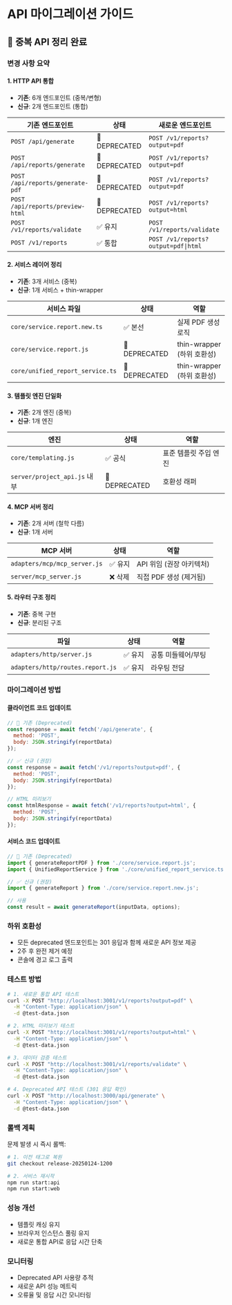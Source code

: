 # API 마이그레이션 가이드

## 🚨 중복 API 정리 완료

### 변경 사항 요약

#### 1. HTTP API 통합
- **기존**: 6개 엔드포인트 (중복/변형)
- **신규**: 2개 엔드포인트 (통합)

| 기존 엔드포인트 | 상태 | 새로운 엔드포인트 |
|----------------|------|------------------|
| `POST /api/generate` | 🚨 DEPRECATED | `POST /v1/reports?output=pdf` |
| `POST /api/reports/generate` | 🚨 DEPRECATED | `POST /v1/reports?output=pdf` |
| `POST /api/reports/generate-pdf` | 🚨 DEPRECATED | `POST /v1/reports?output=pdf` |
| `POST /api/reports/preview-html` | 🚨 DEPRECATED | `POST /v1/reports?output=html` |
| `POST /v1/reports/validate` | ✅ 유지 | `POST /v1/reports/validate` |
| `POST /v1/reports` | ✅ 통합 | `POST /v1/reports?output=pdf\|html` |

#### 2. 서비스 레이어 정리
- **기존**: 3개 서비스 (중복)
- **신규**: 1개 서비스 + thin-wrapper

| 서비스 파일 | 상태 | 역할 |
|-------------|------|------|
| `core/service.report.new.ts` | ✅ 본선 | 실제 PDF 생성 로직 |
| `core/service.report.js` | 🚨 DEPRECATED | thin-wrapper (하위 호환성) |
| `core/unified_report_service.ts` | 🚨 DEPRECATED | thin-wrapper (하위 호환성) |

#### 3. 템플릿 엔진 단일화
- **기존**: 2개 엔진 (중복)
- **신규**: 1개 엔진

| 엔진 | 상태 | 역할 |
|------|------|------|
| `core/templating.js` | ✅ 공식 | 표준 템플릿 주입 엔진 |
| `server/project_api.js` 내부 | 🚨 DEPRECATED | 호환성 래퍼 |

#### 4. MCP 서버 정리
- **기존**: 2개 서버 (철학 다름)
- **신규**: 1개 서버

| MCP 서버 | 상태 | 역할 |
|----------|------|------|
| `adapters/mcp/mcp_server.js` | ✅ 유지 | API 위임 (권장 아키텍처) |
| `server/mcp_server.js` | ❌ 삭제 | 직접 PDF 생성 (제거됨) |

#### 5. 라우터 구조 정리
- **기존**: 중복 구현
- **신규**: 분리된 구조

| 파일 | 상태 | 역할 |
|------|------|------|
| `adapters/http/server.js` | ✅ 유지 | 공통 미들웨어/부팅 |
| `adapters/http/routes.report.js` | ✅ 유지 | 라우팅 전담 |

### 마이그레이션 방법

#### 클라이언트 코드 업데이트

```javascript
// 🚨 기존 (Deprecated)
const response = await fetch('/api/generate', {
  method: 'POST',
  body: JSON.stringify(reportData)
});

// ✅ 신규 (권장)
const response = await fetch('/v1/reports?output=pdf', {
  method: 'POST',
  body: JSON.stringify(reportData)
});

// HTML 미리보기
const htmlResponse = await fetch('/v1/reports?output=html', {
  method: 'POST',
  body: JSON.stringify(reportData)
});
```

#### 서비스 코드 업데이트

```typescript
// 🚨 기존 (Deprecated)
import { generateReportPDF } from './core/service.report.js';
import { UnifiedReportService } from './core/unified_report_service.ts';

// ✅ 신규 (권장)
import { generateReport } from './core/service.report.new.js';

// 사용
const result = await generateReport(inputData, options);
```

### 하위 호환성

- 모든 deprecated 엔드포인트는 301 응답과 함께 새로운 API 정보 제공
- 2주 후 완전 제거 예정
- 콘솔에 경고 로그 출력

### 테스트 방법

```bash
# 1. 새로운 통합 API 테스트
curl -X POST "http://localhost:3001/v1/reports?output=pdf" \
  -H "Content-Type: application/json" \
  -d @test-data.json

# 2. HTML 미리보기 테스트
curl -X POST "http://localhost:3001/v1/reports?output=html" \
  -H "Content-Type: application/json" \
  -d @test-data.json

# 3. 데이터 검증 테스트
curl -X POST "http://localhost:3001/v1/reports/validate" \
  -H "Content-Type: application/json" \
  -d @test-data.json

# 4. Deprecated API 테스트 (301 응답 확인)
curl -X POST "http://localhost:3000/api/generate" \
  -H "Content-Type: application/json" \
  -d @test-data.json
```

### 롤백 계획

문제 발생 시 즉시 롤백:

```bash
# 1. 이전 태그로 복원
git checkout release-20250124-1200

# 2. 서비스 재시작
npm run start:api
npm run start:web
```

### 성능 개선

- 템플릿 캐싱 유지
- 브라우저 인스턴스 풀링 유지
- 새로운 통합 API로 응답 시간 단축

### 모니터링

- Deprecated API 사용량 추적
- 새로운 API 성능 메트릭
- 오류율 및 응답 시간 모니터링
